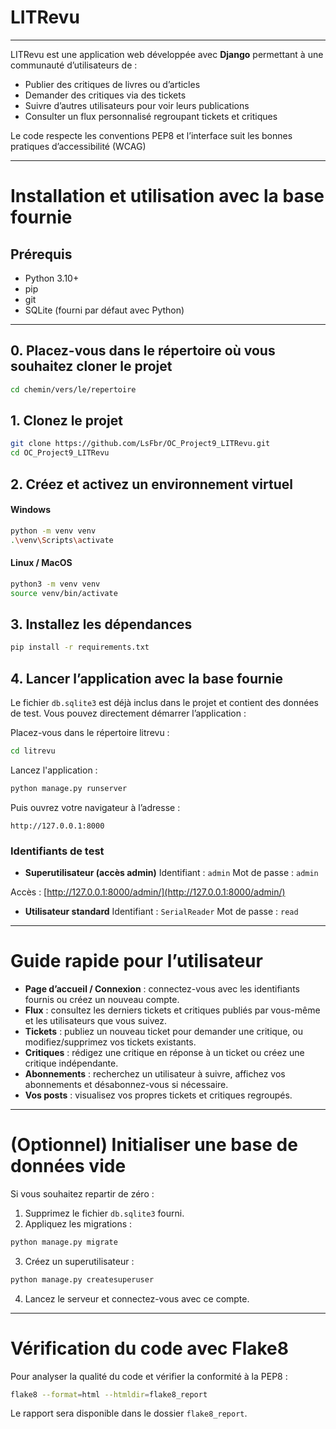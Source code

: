 # LITRevu

---

LITRevu est une application web développée avec **Django** permettant à une communauté d’utilisateurs de :

* Publier des critiques de livres ou d’articles
* Demander des critiques via des tickets
* Suivre d’autres utilisateurs pour voir leurs publications
* Consulter un flux personnalisé regroupant tickets et critiques

Le code respecte les conventions PEP8 et l’interface suit les bonnes pratiques d’accessibilité (WCAG)

---

# Installation et utilisation avec la base fournie

## Prérequis

* Python 3.10+
* pip
* git
* SQLite (fourni par défaut avec Python)

---

## 0. Placez-vous dans le répertoire où vous souhaitez cloner le projet

```bash
cd chemin/vers/le/repertoire
```

## 1. Clonez le projet

```bash
git clone https://github.com/LsFbr/OC_Project9_LITRevu.git
cd OC_Project9_LITRevu
```

## 2. Créez et activez un environnement virtuel

#### Windows

```bash
python -m venv venv
.\venv\Scripts\activate
```

#### Linux / MacOS

```bash
python3 -m venv venv
source venv/bin/activate
```

## 3. Installez les dépendances

```bash
pip install -r requirements.txt
```

## 4. Lancer l’application avec la base fournie

Le fichier `db.sqlite3` est déjà inclus dans le projet et contient des données de test. Vous pouvez directement démarrer l’application :

Placez-vous dans le répertoire litrevu :

```bash
cd litrevu
```

Lancez l'application :

```bash
python manage.py runserver
```

Puis ouvrez votre navigateur à l’adresse :

```
http://127.0.0.1:8000
```

### Identifiants de test

* **Superutilisateur (accès admin)**
  Identifiant : `admin`
  Mot de passe : `admin`

Accès : [http://127.0.0.1:8000/admin/](http://127.0.0.1:8000/admin/)

* **Utilisateur standard**
  Identifiant : `SerialReader`
  Mot de passe : `read`

---

# Guide rapide pour l’utilisateur

* **Page d’accueil / Connexion** : connectez-vous avec les identifiants fournis ou créez un nouveau compte.
* **Flux** : consultez les derniers tickets et critiques publiés par vous-même et les utilisateurs que vous suivez.
* **Tickets** : publiez un nouveau ticket pour demander une critique, ou modifiez/supprimez vos tickets existants.
* **Critiques** : rédigez une critique en réponse à un ticket ou créez une critique indépendante.
* **Abonnements** : recherchez un utilisateur à suivre, affichez vos abonnements et désabonnez-vous si nécessaire.
* **Vos posts** : visualisez vos propres tickets et critiques regroupés.

---

# (Optionnel) Initialiser une base de données vide

Si vous souhaitez repartir de zéro :

1. Supprimez le fichier `db.sqlite3` fourni.
2. Appliquez les migrations :

```bash
python manage.py migrate
```

3. Créez un superutilisateur :

```bash
python manage.py createsuperuser
```

4. Lancez le serveur et connectez-vous avec ce compte.

---

# Vérification du code avec Flake8

Pour analyser la qualité du code et vérifier la conformité à la PEP8 :

```bash
flake8 --format=html --htmldir=flake8_report
```

Le rapport sera disponible dans le dossier `flake8_report`.
